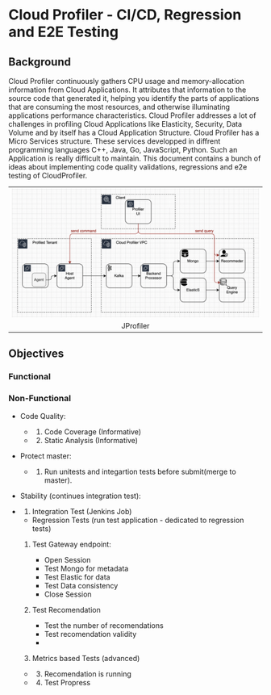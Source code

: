 # Cloud Profiler - CI/CD, Regression and E2E Testing 

## Background
Cloud Profiler continuously gathers CPU usage and memory-allocation information from Cloud Applications. It attributes that information to the source code that generated it, helping you identify the parts of applications that are consuming the most resources, and otherwise illuminating applications performance characteristics. Cloud Profiler addresses a lot of challenges in profiling Cloud Applications like Elasticity, Security, Data Volume and by itself has a Cloud Application Structure. Cloud Profiler has a Micro Services structure. These services developped in diffrent programming languages C++, Java, Go, JavaScript, Python. Such an Application is really difficult to maintain. This document contains a bunch of ideas about implementing code quality validations, regressions and e2e testing of CloudProfiler.

<table width="256px">
  <tr>
    <td><img src="../images/cloud-profiler-arch.png"/></td>
  </tr>
  <tr><td align="center">JProfiler</td></tr>
</table>  


## Objectives

### Functional

### Non-Functional

- Code Quality:
    - 1. Code Coverage (Informative)
    - 2. Static Analysis (Informative)

- Protect master:
    - 1. Run unitests and integartion tests before submit(merge to master).

- Stability (continues integration test):
- 1. Integration Test (Jenkins Job)
    - Regression Tests (run test application - dedicated to regression tests)
    
    1. Test Gateway endpoint:
        - Open Session
        - Test Mongo for metadata
        - Test Elastic for data
        - Test Data consistency
        - Close Session
    
    2. Test Recomendation
        - Test the number of recomendations
        - Test recomendation validity   
        - 

    2. Metrics based Tests (advanced) 
 
    - 3. Recomendation is running
    - 4. Test Propress
